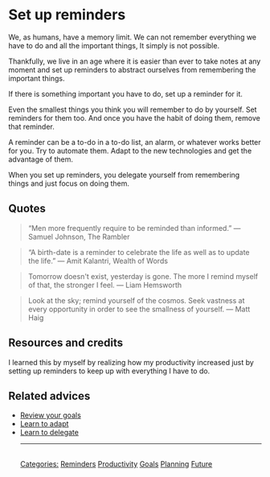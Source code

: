 # Set up reminders

We, as humans, have a memory limit. We can not remember everything we have to do and all the important things, It simply is not possible.

Thankfully, we live in an age where it is easier than ever to take notes at any moment and set up reminders to abstract ourselves from remembering the important things.

If there is something important you have to do, set up a reminder for it.

Even the smallest things you think you will remember to do by yourself. Set reminders for them too. And once you have the habit of doing them, remove that reminder.

A reminder can be a to-do in a to-do list, an alarm, or whatever works better for you. Try to automate them. Adapt to the new technologies and get the advantage of them.

When you set up reminders, you delegate yourself from remembering things and just focus on doing them.

## Quotes

> “Men more frequently require to be reminded than informed.” ― Samuel Johnson, The Rambler

> “A birth-date is a reminder to celebrate the life as well as to update the life.” ― Amit Kalantri, Wealth of Words

> Tomorrow doesn't exist, yesterday is gone. The more I remind myself of that, the stronger I feel. ― Liam Hemsworth

> Look at the sky; remind yourself of the cosmos. Seek vastness at every opportunity in order to see the smallness of yourself. ― Matt Haig

## Resources and credits

I learned this by myself by realizing how my productivity increased just by setting up reminders to keep up with everything I have to do.

## Related advices

- [Review your goals](../Review%20your%20goals/index.md)
- [Learn to adapt](../Learn%20to%20adapt/index.md)
- [Learn to delegate](../Learn%20to%20delegate/index.md)<hr/><br/>[Categories:](../Categories/index.md) [Reminders](../Categories/Reminders.md) [Productivity](../Categories/Productivity.md) [Goals](../Categories/Goals.md) [Planning](../Categories/Planning.md) [Future](../Categories/Future.md)